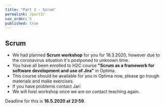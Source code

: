 ```yaml
---
title: "Part 3 - Scrum"
permalink: /part3/
nav_order: 5
published: true
---
```


## Scrum

* We had planned **Scrum workshop** for you for 18.3.2020, however due to the coronavirus situation it's postponed to unknown time.
* You have all been enrolled to H2C course **"Scrum as a framework for software development and use of Jira"** in Optima.
* This course should be available for you in Optima now, please go trough materials and make exercises. 
* If you have problems contact Jari
* We will host workshop once we are on contact teaching again.

Deadline for this is **16.5.2020 at 23:59**.  